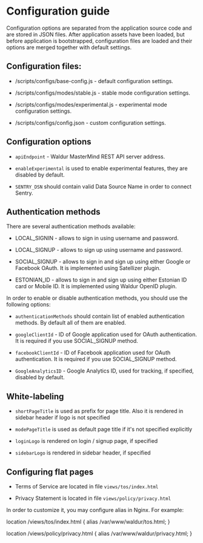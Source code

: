 # Configuration guide

Configuration options are separated from the application source code and are stored in JSON files.
After application assets have been loaded, but before application is bootstrapped,
configuration files are loaded and their options are merged together with default settings.

## Configuration files:

 - /scripts/configs/base-config.js - default configuration settings.

 - /scripts/configs/modes/stable.js - stable mode configuration settings.

 - /scripts/configs/modes/experimental.js - experimental mode configuration settings.

 - /scripts/configs/config.json - custom configuration settings.

## Configuration options

 - `apiEndpoint` - Waldur MasterMind REST API server address.

 - `enableExperimental` is used to enable experimental features, they are disabled by default.

 - `SENTRY_DSN` should contain valid Data Source Name in order to connect Sentry.

## Authentication methods

There are several authentication methods available:

 - LOCAL_SIGNIN - allows to sign in using username and password.

 - LOCAL_SIGNUP - allows to sign up using username and password.

 - SOCIAL_SIGNUP - allows to sign in and sign up using either Google or Facebook OAuth.
   It is implemented using Satellizer plugin.

 - ESTONIAN_ID - allows to sign in and sign up using either Estonian ID card or Mobile ID.
   It is implemented using Waldur OpenID plugin.

In order to enable or disable authentication methods, you should use the following options:

 - `authenticationMethods` should contain list of enabled authentication methods.
    By default all of them are enabled.

 - `googleClientId` - ID of Google application used for OAuth authentication.
    It is required if you use SOCIAL_SIGNUP method.

 - `facebookClientId` - ID of Facebook application used for OAuth authentication.
    It is required if you use SOCIAL_SIGNUP method.

 - `GoogleAnalyticsID` - Google Analytics ID, used for tracking, if specified, disabled by default.

## White-labeling

 - `shortPageTitle` is used as prefix for page title.
   Also it is rendered in sidebar header if logo is not specified

 - `modePageTitle` is used as default page title if it's not specified explicitly

 - `loginLogo` is rendered on login / signup page, if specified

 - `sidebarLogo` is rendered in sidebar header, if specified

## Configuring flat pages

 - Terms of Service are located in file `views/tos/index.html`

 - Privacy Statement is located in file `views/policy/privacy.html`

In order to customize it, you may configure alias in Nginx. For example:

  location /views/tos/index.html {
    alias /var/www/waldur/tos.html;
  }

  location /views/policy/privacy.html {
    alias /var/www/waldur/privacy.html;
  }
